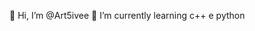 👋 Hi, I’m @Art5ivee
🌱 I’m currently learning c++ e python


<!---
Art5ivee/Art5ivee is a ✨ special ✨ repository because its `README.md` (this file) appears on your GitHub profile.
You can click the Preview link to take a look at your changes.
--->
